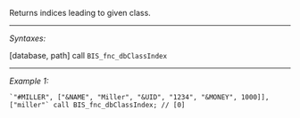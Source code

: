 Returns indices leading to given class.


---
*Syntaxes:*

[database, path] call `BIS_fnc_dbClassIndex`

---
*Example 1:*

```sqf
`"#MILLER", ["&NAME", "Miller", "&UID", "1234", "&MONEY", 1000]], ["miller"` call BIS_fnc_dbClassIndex; // [0]
```